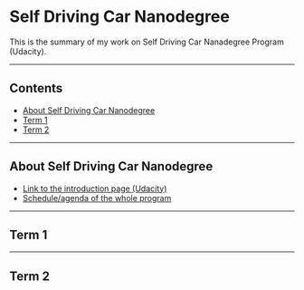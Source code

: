 # Self Driving Car Nanodegree

This is the summary of my work on Self Driving Car Nanadegree Program (Udacity).

---

## Contents

* [About Self Driving Car Nanodegree](#About-Self-Driving-Car-Nanodegree)
* [Term 1](#Term-1)
* [Term 2](#Term-2)

[//]: # (Image References)

---

## About Self Driving Car Nanodegree

* [Link to the introduction page (Udacity)](https://www.udacity.com/course/self-driving-car-engineer-nanodegree--nd013)
* [Schedule/agenda of the whole program](https://s3-us-west-2.amazonaws.com/udacity-email/SDC+images/SDCND+Class+Schedule.pdf)

---

## Term 1

---

## Term 2